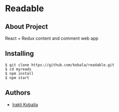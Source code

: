 # Readable 

## About Project

React + Redux content and comment web app

## Installing

````
$ git clone https://github.com/kobala/readable.git
$ cd myreads
$ npm install
$ npm start
````

## Authors

* [Irakli Kobalia](https://github.com/kobala/)
